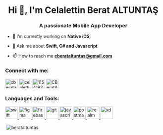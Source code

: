 <h1 align="center">Hi 👋, I'm Celalettin Berat ALTUNTAŞ</h1>
<h3 align="center">A passionate Mobile App Developer</h3>

- 🌱 I’m currently working on **Native iOS**

- 💬 Ask me about **Swift, C# and Javascript**

- 📫 How to reach me **cberataltuntas@gmail.com**

<h3 align="left">Connect with me:</h3>
<p align="left">
<a href="https://twitter.com/cberataltuntas" target="blank"><img align="center" src="https://cdn.jsdelivr.net/npm/simple-icons@3.0.1/icons/twitter.svg" alt="cberataltuntas" height="30" width="40" /></a>
<a href="https://www.linkedin.com/in/celalettin-berat-altuntas/" target="blank"><img align="center" src="https://cdn.jsdelivr.net/npm/simple-icons@3.0.1/icons/linkedin.svg" alt="celalettin-berat-altuntas/" height="30" width="40" /></a>
<a href="https://stackoverflow.com/users/11541921/berat-altuntaş" target="blank"><img align="center" src="https://cdn.jsdelivr.net/npm/simple-icons@3.0.1/icons/stackoverflow.svg" alt="11541921" height="30" width="40" /></a>
<a href="https://medium.com/@CBeratAltuntas" target="blank"><img align="center" src="https://cdn.jsdelivr.net/npm/simple-icons@3.0.1/icons/medium.svg" alt="CBeratAltuntas" height="30" width="40" /></a>
</p>

<h3 align="left">Languages and Tools:</h3>
<p align="left"> <a href="https://developer.apple.com/swift/" target="_blank"> <img src="https://miro.medium.com/max/1200/1*VtvQKIA6R8LJ_0b1K5Or0A.png" alt="swift" width="40" height="40"/> </a><a href="https://www.figma.com/" target="_blank"> <img src="https://www.vectorlogo.zone/logos/figma/figma-icon.svg" alt="figma" width="40" height="40"/> </a> <a href="https://firebase.google.com/" target="_blank"> <img src="https://www.vectorlogo.zone/logos/firebase/firebase-icon.svg" alt="firebase" width="40" height="40"/> </a> <a href="https://git-scm.com/" target="_blank"> <img src="https://www.vectorlogo.zone/logos/git-scm/git-scm-icon.svg" alt="git" width="40" height="40"/> </a> <a href="https://developer.mozilla.org/en-US/docs/Web/JavaScript" target="_blank"> <img src="https://upload.wikimedia.org/wikipedia/commons/thumb/9/99/Unofficial_JavaScript_logo_2.svg/480px-Unofficial_JavaScript_logo_2.svg.png" alt="javascript" width="40" height="40"/> </a> <a href="https://postman.com" target="_blank"> <img src="https://www.vectorlogo.zone/logos/getpostman/getpostman-icon.svg" alt="postman" width="40" height="40"/> </a> <a href="https://realm.io/" target="_blank"> <img src="https://raw.githubusercontent.com/bestofjs/bestofjs-webui/8665e8c267a0215f3159df28b33c365198101df5/public/logos/realm.svg" alt="realm" width="40" height="40"/> </a> <a href="https://www.adobe.com/products/xd.html" target="_blank"> <img src="https://cdn.worldvectorlogo.com/logos/adobe-xd.svg" alt="xd" width="40" height="40"/> </a> 

</p>

<p>&nbsp;<img align="center" src="https://github-readme-stats.vercel.app/api?username=berataltuntas&show_icons=true&locale=en&theme=tokyonight" alt="berataltuntas" /></p>
